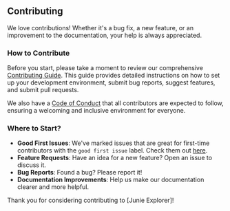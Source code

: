 ## Contributing

We love contributions! Whether it's a bug fix, a new feature, or an improvement to the documentation, your help is always appreciated.

### How to Contribute

Before you start, please take a moment to review our comprehensive [Contributing Guide](CONTRIBUTING.md). This guide provides detailed instructions on how to set up your development environment, submit bug reports, suggest features, and submit pull requests.

We also have a [Code of Conduct](CODE_OF_CONDUCT.md) that all contributors are expected to follow, ensuring a welcoming and inclusive environment for everyone.

### Where to Start?

*   **Good First Issues**: We've marked issues that are great for first-time contributors with the `good first issue` label. Check them out [here](https://github.com/dmeehan1968/junie-explorer/labels/good%20first%20issue).
*   **Feature Requests**: Have an idea for a new feature? Open an issue to discuss it.
*   **Bug Reports**: Found a bug? Please report it!
*   **Documentation Improvements**: Help us make our documentation clearer and more helpful.

Thank you for considering contributing to [Junie Explorer]!